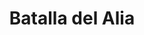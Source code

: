﻿---
title: "Batalla del Alia"
permalink: periodes_79.html
layout: periode
dataInici: -390
sidebar: periodes
pares:
  - id: 43
    title: "Conquista de Italia"
    dataInici: "(-396)"
    dataFi: "(-264)"

fills:
jocsPrincipals:
jocsEscenaris:
jocsEpoca:
jocsEpocaEscenaris:
---
